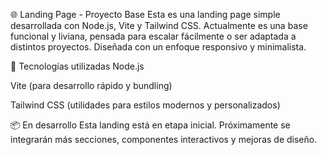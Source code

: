 🌐 Landing Page - Proyecto Base
Esta es una landing page simple desarrollada con Node.js, Vite y Tailwind CSS. Actualmente es una base funcional y liviana, pensada para escalar fácilmente o ser adaptada a distintos proyectos.
Diseñada con un enfoque responsivo y minimalista.

🚀 Tecnologías utilizadas
Node.js

Vite (para desarrollo rápido y bundling)

Tailwind CSS (utilidades para estilos modernos y personalizados)

📦 En desarrollo
Esta landing está en etapa inicial. Próximamente se integrarán más secciones, componentes interactivos y mejoras de diseño.
